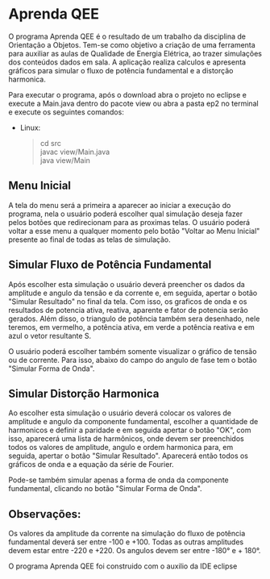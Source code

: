 # Aprenda QEE

O programa Aprenda QEE é o resultado de um trabalho da disciplina de Orientação a
Objetos. Tem-se como objetivo a criação de uma ferramenta para auxiliar as aulas
de Qualidade de Energia Elétrica, ao trazer simulações dos conteúdos dados em sala.
A aplicação realiza calculos e apresenta gráficos para simular o fluxo de potência
fundamental e a distorção harmonica.


Para executar o programa, após o download abra o projeto no eclipse e execute a 
Main.java dentro do pacote view ou abra a pasta ep2 no terminal e execute os 
seguintes comandos:

* Linux:

    >cd src  
    javac view/Main.java  
    java view/Main  


## Menu Inicial

A tela do menu será a primeira a aparecer ao iniciar a execução do programa, nela
o usuário poderá escolher qual simulação deseja fazer pelos botões que redirecionam
para as proximas telas. O usuário poderá voltar a esse menu a qualquer momento pelo
botão "Voltar ao Menu Inicial" presente ao final de todas as telas de simulação.  

## Simular Fluxo de Potência Fundamental

Após escolher esta simulação o usuário deverá preencher os dados da amplitude e 
angulo da tensão e da corrente e, em seguida, apertar o botão "Simular Resultado"
no final da tela. Com isso, os graficos de onda e os resultados de potencia ativa, 
reativa, aparente e fator de potencia serão gerados. Além disso, o triangulo de 
potência também sera desenhado, nele teremos, em vermelho, a potência ativa, em 
verde a potência reativa e em azul o vetor resultante S.

O usuário poderá escolher também somente visualizar o gráfico de tensão ou de corrente.
Para isso, abaixo do campo do angulo de fase tem o botão "Simular Forma de Onda".

## Simular Distorção Harmonica

Ao escolher esta simulação o usuário deverá colocar os valores de amplitude e angulo
da componente fundamental, escolher a quantidade de harmonicos e definir a paridade
e em seguida apertar o botão "OK", com isso, aparecerá uma lista de harmônicos, onde
devem ser preenchidos todos os valores de amplitude, angulo e ordem harmonica para, 
em seguida, apertar o botão "Simular Resultado". Aparecerá então todos os gráficos 
de onda e a equação da série de Fourier.  

Pode-se também simular apenas a forma de onda da componente fundamental, clicando
no botão "Simular Forma de Onda".

## Observações:

Os valores da amplitude da corrente na simulação do fluxo de potência fundamental
deverá ser entre -100 e +100. Todas as outras amplitudes devem estar entre -220 e
+220. Os angulos devem ser entre -180° e + 180°.  

O programa Aprenda QEE foi construido com o auxilio da IDE eclipse